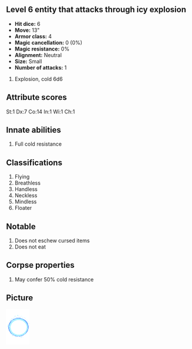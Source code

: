 ## Level 6 entity that attacks through icy explosion
- **Hit dice:** 6
- **Move:** 13"
- **Armor class:** 4
- **Magic cancellation:** 0 (0%)
- **Magic resistance:** 0%
- **Alignment:** Neutral
- **Size:** Small
- **Number of attacks:** 1
1. Explosion, cold 6d6
## Attribute scores
St:1 Dx:7 Co:14 In:1 Wi:1 Ch:1
## Innate abilities
1. Full cold resistance
## Classifications
1. Flying
2. Breathless
3. Handless
4. Neckless
5. Mindless
6. Floater
## Notable
1. Does not eschew cursed items
2. Does not eat
## Corpse properties
1. May confer 50% cold resistance
## Picture
![Freezing sphere](https://github.com/hyvanmielenpelit/GnollHackTileSet/blob/main/Monsters/freezing_sphere/freezing_sphere.png)
